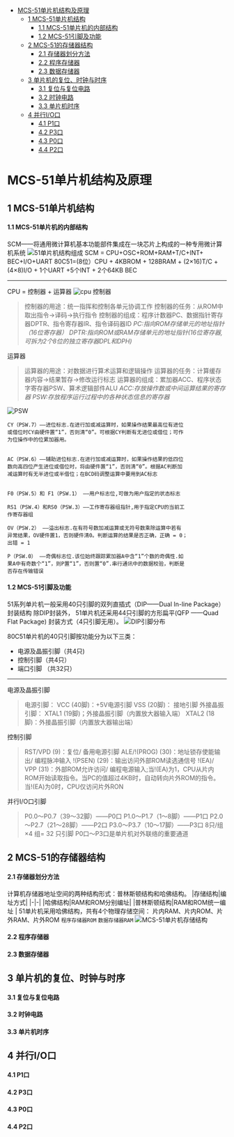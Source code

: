 * [MCS\-51单片机结构及原理](#mcs-51%E5%8D%95%E7%89%87%E6%9C%BA%E7%BB%93%E6%9E%84%E5%8F%8A%E5%8E%9F%E7%90%86)
  * [1 MCS\-51单片机结构](#1-mcs-51%E5%8D%95%E7%89%87%E6%9C%BA%E7%BB%93%E6%9E%84)
      * [1\.1 MCS\-51单片机的内部结构](#11-mcs-51%E5%8D%95%E7%89%87%E6%9C%BA%E7%9A%84%E5%86%85%E9%83%A8%E7%BB%93%E6%9E%84)
      * [1\.2 MCS\-51引脚及功能](#12-mcs-51%E5%BC%95%E8%84%9A%E5%8F%8A%E5%8A%9F%E8%83%BD)
  * [2 MCS\-51的存储器结构](#2-mcs-51%E7%9A%84%E5%AD%98%E5%82%A8%E5%99%A8%E7%BB%93%E6%9E%84)
      * [2\.1 存储器划分方法](#21-%E5%AD%98%E5%82%A8%E5%99%A8%E5%88%92%E5%88%86%E6%96%B9%E6%B3%95)
      * [2\.2 程序存储器](#22-%E7%A8%8B%E5%BA%8F%E5%AD%98%E5%82%A8%E5%99%A8)
      * [2\.3 数据存储器](#23-%E6%95%B0%E6%8D%AE%E5%AD%98%E5%82%A8%E5%99%A8)
  * [3 单片机的复位、时钟与时序](#3-%E5%8D%95%E7%89%87%E6%9C%BA%E7%9A%84%E5%A4%8D%E4%BD%8D%E6%97%B6%E9%92%9F%E4%B8%8E%E6%97%B6%E5%BA%8F)
      * [3\.1 复位与复位电路](#31-%E5%A4%8D%E4%BD%8D%E4%B8%8E%E5%A4%8D%E4%BD%8D%E7%94%B5%E8%B7%AF)
      * [3\.2 时钟电路](#32-%E6%97%B6%E9%92%9F%E7%94%B5%E8%B7%AF)
      * [3\.3 单片机时序](#33-%E5%8D%95%E7%89%87%E6%9C%BA%E6%97%B6%E5%BA%8F)
  * [4 并行I/O口](#4-%E5%B9%B6%E8%A1%8Cio%E5%8F%A3)
      * [4\.1 P1口](#41-p1%E5%8F%A3)
      * [4\.2 P3口](#42-p3%E5%8F%A3)
      * [4\.3 P0口](#43-p0%E5%8F%A3)
      * [4\.4 P2口](#44-p2%E5%8F%A3)
# MCS-51单片机结构及原理
## 1 MCS-51单片机结构 
#### 1.1 MCS-51单片机的内部结构 
SCM——将通用微计算机基本功能部件集成在一块芯片上构成的一种专用微计算机系统
![51单片机结构组成](https://upload-images.jianshu.io/upload_images/1887348-b4bc2c0140115c00.png?imageMogr2/auto-orient/strip%7CimageView2/2/w/1240)
SCM = CPU+OSC+ROM+RAM+T/C+INT+ BEC+I/O+UART
80C51=(8位）CPU + 4KBROM + 128BRAM + (2×16)T/C + (4×8)I/O + 1个UART +5个INT + 2个64KB BEC
***
CPU = 控制器 + 运算器
![cpu](https://upload-images.jianshu.io/upload_images/1887348-00d0c8c279f1343b.png?imageMogr2/auto-orient/strip%7CimageView2/2/w/1240)
控制器
>控制器的用途：统一指挥和控制各单元协调工作
控制器的任务：从ROM中取出指令→译码→执行指令
控制器的组成：程序计数器PC、数据指针寄存器DPTR、指令寄存器IR、指令译码器ID
*PC:指向ROM存储单元的地址指针（16位寄存器）
DPTR:指向ROM或RAM存储单元的地址指针(16位寄存器,可拆为2个8位的独立寄存器DPL和DPH)*

运算器
>运算器的用途：对数据进行算术运算和逻辑操作
运算器的任务：计算缓存器内容→结果暂存→修改运行标志
运算器的组成：累加器ACC、程序状态字寄存器PSW、算术逻辑部件ALU
*ACC:存放操作数或中间运算结果的寄存器
PSW:存放程序运行过程中的各种状态信息的寄存器*

![PSW](https://upload-images.jianshu.io/upload_images/1887348-b8d8c5345c1eee6d.png?imageMogr2/auto-orient/strip%7CimageView2/2/w/1240)
```
CY（PSW.7）——进位标志.在进行加或减运算时，如果操作结果最高位有进位
或借位时CY由硬件置“1”，否则清“0”。可根据CY判断有无进位或借位；可作
为位操作中的位累加器用。


AC（PSW.6）——辅助进位标志.在进行加或减运算时，如果操作结果的低四位
数向高四位产生进位或借位时，将由硬件置“1”，否则清“0”。根据AC判断加
减运算时有无半进位或半借位；在BCD码调整运算中要用到AC标志


F0（PSW.5）和 F1（PSW.1） ——用户标志位,可做为用户指定的状态标志

RS1（PSW.4）和RS0（PSW.3）——工作寄存器组指针,用于指定CPU的当前工
作寄存器组

OV（PSW.2） ——溢出标志.在有符号数加减运算或无符号数乘除运算中若有
异常结果，OV硬件置1，否则硬件清0。判断运算的结果是否正确，正确 = 0；
出错 = 1

P（PSW.0） ——奇偶标志位.该位始终跟踪累加器A中含“1”个数的奇偶性.如
果A中有奇数个“1”，则P置“1”，否则置“0”.串行通讯中的数据校验，判断是
否存在传输错误
```
#### 1.2 MCS-51引脚及功能 
51系列单片机一般采用40只引脚的双列直插式（DIP——Dual In-line Package）封装结构
除DIP封装外， 51单片机还采用44只引脚的方形扁平(QFP 
——Quad Flat Package) 封装方式（4只引脚无用）。 
![DIP引脚分布](https://upload-images.jianshu.io/upload_images/1887348-6a7cbdb19cbfb9ae.png?imageMogr2/auto-orient/strip%7CimageView2/2/w/1240)

80C51单片机的40只引脚按功能分为以下三类：
* 电源及晶振引脚（共4只)
* 控制引脚（共4只）
* 端口引脚 （共32只） 

***
电源及晶振引脚
>电源引脚：
VCC (40脚)：+5V电源引脚
VSS (20脚)： 接地引脚
外接晶振引脚：
XTAL1 (19脚)；外接晶振引脚（内置放大器输入端）
XTAL2 (18脚)：外接晶振引脚（内置放大器输出端）

控制引脚
>RST/VPD (9)：复位/ 备用电源引脚 
ALE/!(PROG) (30)：地址锁存使能输出/ 编程脉冲输入 
!(PSEN) (29)：输出访问外部ROM读选通信号 
!(EA)/ VPP (31)：外部ROM允许访问/ 编程电源输入;当!(EA)为1，CPU从片内ROM开始读取指令。当PC的值超过4KB时，自动转向片外ROM的指令。当!(EA)为0时，CPU仅访问片外RON

并行I/O口引脚
>P0.0～P0.7（39～32脚）——P0口
P1.0～P1.7（1～8脚）——P1口
P2.0～P2.7（21～28脚）——P2口
P3.0～P3.7（10～17脚）——P3口
8只/组×4 组= 32 只引脚
P0口～P3口是单片机对外联络的重要通道

## 2 MCS-51的存储器结构 
#### 2.1 存储器划分方法
计算机存储器地址空间的两种结构形式：普林斯顿结构和哈佛结构。
|存储结构|编址方式|
|-|-|
|哈佛结构|RAM和ROM分别编址|
|普林斯顿结构|RAM和ROM统一编址 |
51单片机采用哈佛结构，共有4个物理存储空间：
片内RAM、片内ROM、片外RAM、片外ROM
`程序存储器ROM` `数据存储器RAM`
![MCS-51单片机存储结构](https://upload-images.jianshu.io/upload_images/1887348-f7232cad11c79bd5.png?imageMogr2/auto-orient/strip%7CimageView2/2/w/1240)
#### 2.2 程序存储器
#### 2.3 数据存储器
## 3 单片机的复位、时钟与时序 
#### 3.1 复位与复位电路
#### 3.2 时钟电路
#### 3.3 单片机时序
## 4 并行I/O口 
#### 4.1 P1口
#### 4.2 P3口
#### 4.3 P0口
#### 4.4 P2口
